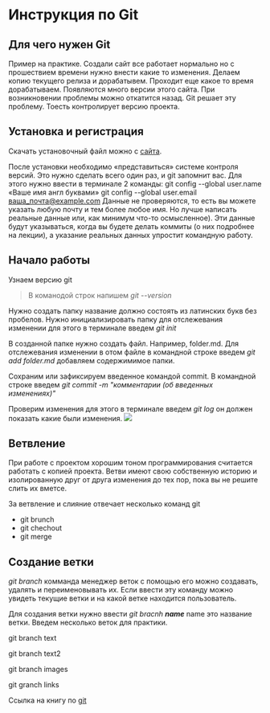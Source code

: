 # Инструкция по Git

## Для чего нужен Git
Пример на практике. Создали сайт все работает нормально но с прошествием времени нужно внести какие то изменения. Делаем копию текущего релиза и дорабатывем. Проходит еще какое то время дорабатываем. Появляются много версии этого сайта. При возникновении проблемы можно откатится назад. Git решает эту проблему. Тоесть контролирует версию проекта.

## Установка и регистрация
Скачать установочный файл можно с [сайта](https://git-scm.com/downloads).

После установки необходимо «представиться» системе контроля версий. Это нужно сделать всего один раз, и git запомнит вас. Для этого нужно ввести в терминале 2 команды:
git config --global user.name «Ваше имя англ буквами»
git config --global user.email ваша_почта@example.com
Данные не проверяются, то есть вы можете указать любую почту и тем более любое имя. Но лучше написать реальные данные или, как минимум что-то осмысленное). Эти данные будут указываться, когда вы будете делать коммиты (о них подробнее на лекции), а указание реальных данных упростит командную работу.

## Начало работы

Узнаем версию git
> В команодой строк напишем *git --version*

Нужно создать папку название должно состоять из латинских букв без пробелов. Нужно инициализировать папку для отслежевания изменении для этого в терминале введем *git init*

В созданной папке нужно создать файл. Например, folder.md. Для отслежевания изменении в отом файле в командной строке введем *git add folder.md* добавляем содержимимое папки.

Сохраним или зафиксируем введенное командой commit. В командной строке введем *git commit -m "комментарии (об введенных изменениях)"*

Проверим изменения для этого в терминале введем *git log* он должен показать какие были изменения.
![](gitLog.jpg)

## Ветвление
При работе с проектом хорошим тоном программирования считается работать с копией проекта. Ветви имеют свою собственную историю и изолированную друг от друга изменения до тех пор, пока вы не решите слить их вметсе.

За ветвление и слияние отвечает несколько команд git
* git brunch
* git chechout
* git merge

## Создание ветки

*git branch* комманда менеджер веток с помощью его можно создавать, удалять и переименовывать их. Если ввести эту команду можно увидеть текущие ветки и на какой ветке находится пользователь.

Для создания ветки нужно ввести *git bracnh **name*** name это название ветки.
Введем несколько веток для практики.

git branch text

git branch text2

git branch images

git granсh links

Ссылка на книгу по [git](https://git-scm.com/book/en/v2)
